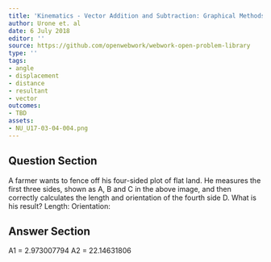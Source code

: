 ```yaml
---
title: 'Kinematics - Vector Addition and Subtraction: Graphical Methods'
author: Urone et. al
date: 6 July 2018
editor: ''
source: https://github.com/openwebwork/webwork-open-problem-library
type: ''
tags:
- angle
- displacement
- distance
- resultant
- vector
outcomes:
- TBD
assets:
- NU_U17-03-04-004.png
---
```


## Question Section 

A farmer wants to fence off his four-sided plot of flat land. He measures the first three sides, shown as A, B and C in the above image, and then correctly calculates the length and orientation of the fourth side D. What is his result?
Length:
Orientation:


## Answer Section

A1 = 2.973007794
A2 = 22.14631806